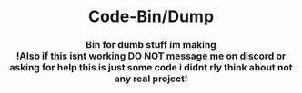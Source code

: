 <div align="center">
  <h1>Code-Bin/Dump</h>
  <h3>Bin for dumb stuff im making<br>
  !Also if this isnt working DO NOT message me on discord or asking for help this is just some code i didnt rly think about not any real project!
